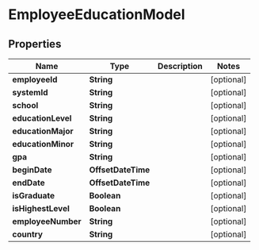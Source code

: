 

# EmployeeEducationModel


## Properties

| Name | Type | Description | Notes |
|------------ | ------------- | ------------- | -------------|
|**employeeId** | **String** |  |  [optional] |
|**systemId** | **String** |  |  [optional] |
|**school** | **String** |  |  [optional] |
|**educationLevel** | **String** |  |  [optional] |
|**educationMajor** | **String** |  |  [optional] |
|**educationMinor** | **String** |  |  [optional] |
|**gpa** | **String** |  |  [optional] |
|**beginDate** | **OffsetDateTime** |  |  [optional] |
|**endDate** | **OffsetDateTime** |  |  [optional] |
|**isGraduate** | **Boolean** |  |  [optional] |
|**isHighestLevel** | **Boolean** |  |  [optional] |
|**employeeNumber** | **String** |  |  [optional] |
|**country** | **String** |  |  [optional] |



